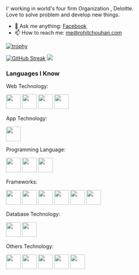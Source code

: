 <!--
https://www.netlify.com/pricing/
https://vercel.com/pricing
https://herokuapp.com/
->
### Hi there 👋
<!--
**rohit-chouhan/rohit-chouhan** is a ✨ _special_ ✨ repository because its `README.md` (this file) appears on your GitHub profile.
-->
I' working in world's four firm Organization , Deloitte. 
<br>Love to solve problem and develop new things.

- 💬 Ask me anything: [Facebook](https://www.facebook.com/people/Rohit-Rajput-Chouhan/100060079099101/)
- 📫 How to reach me: me@rohitchouhan.com

[![trophy](https://github-profile-trophy.vercel.app/?username=rohit-chouhan)]()

[![GitHub Streak](https://github-readme-streak-stats.herokuapp.com?user=rohit-chouhan&theme=buefy&hide_border=true)](#)
[![](https://github-readme-stats.vercel.app/api/top-langs/?username=rohit-chouhan&layout=compact)](#)

### Languages I Know
Web Technology: 
<p><code><img height="40" src="https://www.vectorlogo.zone/logos/w3_html5/w3_html5-ar21.svg"></code>
  <code><img height="40" src="https://www.vectorlogo.zone/logos/netlifyapp_watercss/netlifyapp_watercss-ar21.svg"></code>
  <code><img height="40" src="https://www.vectorlogo.zone/logos/javascript/javascript-ar21.svg"></code>
  <code><img height="40" src="https://www.vectorlogo.zone/logos/php/php-ar21.svg"></code></p>
  
App Technology: 
 <p><code><img height="40" src="https://www.vectorlogo.zone/logos/flutterio/flutterio-ar21.svg"></code></p>
  
Programming Language:
  <p><code><img height="40" src="https://www.vectorlogo.zone/logos/python/python-ar21.svg"></code>
  <code><img height="40" src="https://www.vectorlogo.zone/logos/java/java-ar21.svg"></code>
  <code><img height="40" src="https://www.vectorlogo.zone/logos/dotnet/dotnet-ar21.svg"></code>

Frameworks:
  <p><code><img height="40" src="https://www.vectorlogo.zone/logos/getbootstrap/getbootstrap-ar21.svg"></code>
  <code><img height="40" src="https://www.vectorlogo.zone/logos/jquery/jquery-ar21.svg"></code>
  <code><img height="40" src="https://www.vectorlogo.zone/logos/pocoo_flask/pocoo_flask-ar21.svg"></code>
   <code><img height="40" src="https://www.vectorlogo.zone/logos/wordpress/wordpress-ar21.svg"></code>
     <code><img height="40" src="https://www.vectorlogo.zone/logos/reactjs/reactjs-ar21.svg"></code>
     <code><img height="40" src="https://www.vectorlogo.zone/logos/nodejs/nodejs-ar21.svg"></code>
</p>
   
   
Database Technology: 
  <p><code><img height="40" src="https://www.vectorlogo.zone/logos/mysql/mysql-ar21.svg"></code>
    <code><img height="40" src="https://www.vectorlogo.zone/logos/phpmyadmin/phpmyadmin-ar21.svg"></code></p>

Others Technology:
<p>
  <code><img height="40" src="https://www.vectorlogo.zone/logos/json/json-ar21.svg"></code>
  <code><img height="40" src="https://www.vectorlogo.zone/logos/github/github-ar21.svg"></code>
    <code><img height="40" src="https://www.vectorlogo.zone/logos/sap/sap-ar21.svg"></code>
    <code><img height="40" src="https://www.vectorlogo.zone/logos/cloudflare/cloudflare-ar21.svg"></code>
        <code><img height="40" src="https://www.vectorlogo.zone/logos/figma/figma-ar21.svg"></code>
    </p>
